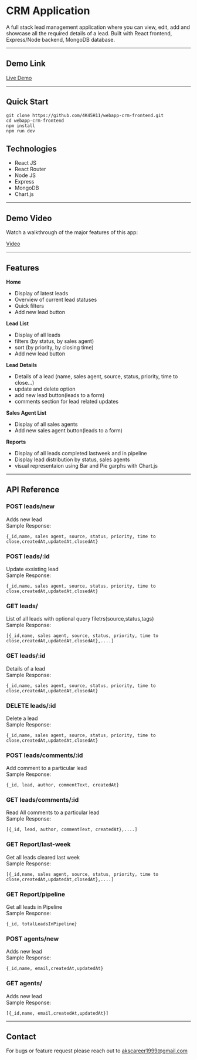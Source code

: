 # CRM Application

A full stack lead management application where you can view, edit, add and showcase all the required details of a lead.
Built with React frontend, Express/Node backend, MongoDB database.

---

## Demo Link

[Live Demo](https://webapp-crm-frontend.vercel.app/)

---

## Quick Start

```
git clone https://github.com/4K45H11/webapp-crm-frontend.git
cd webapp-crm-frontend
npm install
npm run dev

```

## Technologies
- React JS
- React Router
- Node JS
- Express
- MongoDB
- Chart.js

---

## Demo Video
Watch a walkthrough of the major features of this app:

[Video](https://drive.google.com/file/d/1h8RZlCpDHFGqM4YxGymfCvfDS2JlRYTW/view?usp=drive_link)

---

## Features
**Home**
- Display of latest leads
- Overview of current lead statuses
- Quick filters
- Add new lead button

**Lead List**
- Display of all leads
- filters (by status, by sales agent)
- sort (by priority, by closing time)
- Add new lead button

**Lead Details**
- Details of a lead (name, sales agent, source, status, priority, time to close...)
- update and delete option
- add new lead button(leads to a form)
- comments section for lead related updates

**Sales Agent List**
- Display of all sales agents
- Add new sales agent button(leads to a form)

**Reports**
- Display of all leads completed lastweek and in pipeline
- Display lead distribution by status, sales agents
- visual representaion using Bar and Pie garphs with Chart.js

---

## API Reference

### **POST leads/new**<br>
Adds new lead <br>
Sample Response: <br>
```
{_id,name, sales agent, source, status, priority, time to close,createdAt,updatedAt,closedAt}
```
### **POST leads/:id**<br>
Update exsisting lead <br>
Sample Response: <br>
```
{_id,name, sales agent, source, status, priority, time to close,createdAt,updatedAt,closedAt}
```
### **GET leads/**<br>
List of all leads with optional query filetrs(source,status,tags)<br>
Sample Response: <br>
```
[{_id,name, sales agent, source, status, priority, time to close,createdAt,updatedAt,closedAt},....]
```
### **GET leads/:id**<br>
Details of a lead<br>
Sample Response: <br>
```
{_id,name, sales agent, source, status, priority, time to close,createdAt,updatedAt,closedAt}
```
### **DELETE leads/:id**<br>
Delete a lead <br>
Sample Response: <br>
```
{_id,name, sales agent, source, status, priority, time to close,createdAt,updatedAt,closedAt}
```
### **POST leads/comments/:id**<br>
Add comment to a particular lead <br>
Sample Response: <br>
```
{_id, lead, author, commentText, createdAt}
```
### **GET leads/comments/:id**<br>
Read All comments to a particular lead <br>
Sample Response: <br>
```
[{_id, lead, author, commentText, createdAt},....]
```

### **GET Report/last-week**<br>
Get all leads cleared last week<br>
Sample Response: <br>
```
[{_id,name, sales agent, source, status, priority, time to close,createdAt,updatedAt,closedAt},....]
```
### **GET Report/pipeline**<br>
Get all leads in Pipeline<br>
Sample Response: <br>
```
{_id, totalLeadsInPipeline}
```
### **POST agents/new**<br>
Adds new lead <br>
Sample Response: <br>
```
{_id,name, email,createdAt,updatedAt}
```
### **GET agents/**<br>
Adds new lead <br>
Sample Response: <br>
```
[{_id,name, email,createdAt,updatedAt}]
```
---

## Contact 
For bugs or feature request please reach out to akscareer1999@gmail.com